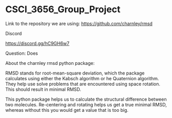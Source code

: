 # CSCI_3656_Group_Project

Link to the repository we are using: https://github.com/charnley/rmsd


Discord 

https://discord.gg/hC9GH6w7

Question: Does 

About the charnley rmsd python package:

RMSD stands for root-mean-square deviation, which the package calculates using either the Kabsch algorithm or he Quaternion algorithm. They help use solve problems that are encountered using space rotation. This should result in minimal RMSD. 

This python package helps us to calculate the structural difference between two molecules. Re-centering and rotating helps us get a true minimal RMSD, whereas without this you would get a value that is too big. 
